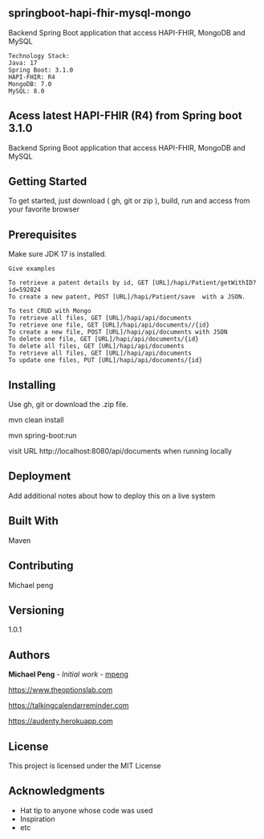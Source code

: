 ## springboot-hapi-fhir-mysql-mongo
Backend Spring Boot application that access HAPI-FHIR, MongoDB and MySQL
```
Technology Stack:
Java: 17
Spring Boot: 3.1.0
HAPI-FHIR: R4
MongoDB: 7.0
MySQL: 8.0
```

## Acess latest HAPI-FHIR (R4) from Spring boot 3.1.0

Backend Spring Boot application that access HAPI-FHIR, MongoDB and MySQL

## Getting Started

To get started, just download ( gh, git or zip ), build, run and access from your favorite browser

## Prerequisites

Make sure JDK 17 is installed.

```
Give examples

To retrieve a patent details by id, GET [URL]/hapi/Patient/getWithID?id=592824
To create a new patent, POST [URL]/hapi/Patient/save  with a JSON.

To test CRUD with Mongo
To retrieve all files, GET [URL]/hapi/api/documents
To retrieve one file, GET [URL]/hapi/api/documents//{id}
To create a new file, POST [URL]/hapi/api/documents with JSON
To delete one file, GET [URL]/hapi/api/documents/{id}
To delete all files, GET [URL]/hapi/api/documents
To retrieve all files, GET [URL]/hapi/api/documents
To update one files, PUT [URL]/hapi/api/documents/{id}

```

## Installing

Use gh, git or download the .zip file.

mvn clean install

mvn spring-boot:run

visit URL http://localhost:8080/api/documents when running locally



## Deployment

Add additional notes about how to deploy this on a live system

## Built With

Maven

## Contributing

Michael peng

## Versioning

1.0.1

## Authors

**Michael Peng** - *Initial work* - [mpeng](https://github.com/mpeng)

https://www.theoptionslab.com

https://talkingcalendarreminder.com

https://audenty.herokuapp.com


## License

This project is licensed under the MIT License 

## Acknowledgments

* Hat tip to anyone whose code was used
* Inspiration
* etc


